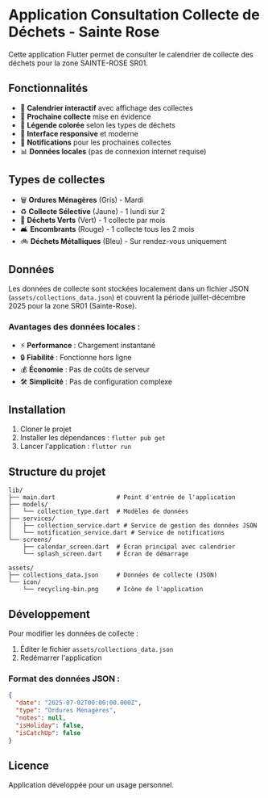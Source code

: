 # Application Consultation Collecte de Déchets - Sainte Rose

Cette application Flutter permet de consulter le calendrier de collecte des déchets pour la zone SAINTE-ROSE SR01.

## Fonctionnalités

- 📅 **Calendrier interactif** avec affichage des collectes
- 🔔 **Prochaine collecte** mise en évidence
- 🎨 **Légende colorée** selon les types de déchets
- 📱 **Interface responsive** et moderne
- 🔔 **Notifications** pour les prochaines collectes
- 📊 **Données locales** (pas de connexion internet requise)

## Types de collectes

- 🗑️ **Ordures Ménagères** (Gris) - Mardi
- ♻️ **Collecte Sélective** (Jaune) - 1 lundi sur 2
- 🍃 **Déchets Verts** (Vert) - 1 collecte par mois
- 🛋️ **Encombrants** (Rouge) - 1 collecte tous les 2 mois
- 🚲 **Déchets Métalliques** (Bleu) - Sur rendez-vous uniquement

## Données

Les données de collecte sont stockées localement dans un fichier JSON (`assets/collections_data.json`) et couvrent la période juillet-décembre 2025 pour la zone SR01 (Sainte-Rose).

### Avantages des données locales :
- ⚡ **Performance** : Chargement instantané
- 🔒 **Fiabilité** : Fonctionne hors ligne
- 💰 **Économie** : Pas de coûts de serveur
- 🛠️ **Simplicité** : Pas de configuration complexe

## Installation

1. Cloner le projet
2. Installer les dépendances : `flutter pub get`
3. Lancer l'application : `flutter run`

## Structure du projet

```
lib/
├── main.dart                 # Point d'entrée de l'application
├── models/
│   └── collection_type.dart  # Modèles de données
├── services/
│   ├── collection_service.dart # Service de gestion des données JSON
│   └── notification_service.dart # Service de notifications
└── screens/
    ├── calendar_screen.dart  # Écran principal avec calendrier
    └── splash_screen.dart    # Écran de démarrage

assets/
├── collections_data.json     # Données de collecte (JSON)
└── icon/
    └── recycling-bin.png     # Icône de l'application
```

## Développement

Pour modifier les données de collecte :
1. Éditer le fichier `assets/collections_data.json`
2. Redémarrer l'application

### Format des données JSON :
```json
{
  "date": "2025-07-02T00:00:00.000Z",
  "type": "Ordures Ménagères",
  "notes": null,
  "isHoliday": false,
  "isCatchUp": false
}
```

## Licence

Application développée pour un usage personnel.